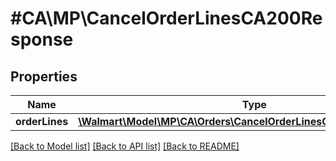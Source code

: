 # #CA\MP\CancelOrderLinesCA200Response

## Properties

Name | Type | Description | Notes
------------ | ------------- | ------------- | -------------
**orderLines** | [**\Walmart\Model\MP\CA\Orders\CancelOrderLinesCARequestOrderLines**](CancelOrderLinesCARequestOrderLines.md) |  |


[[Back to Model list]](../) [[Back to API list]](../../Api/CA/MP) [[Back to README]](../../README.md)
